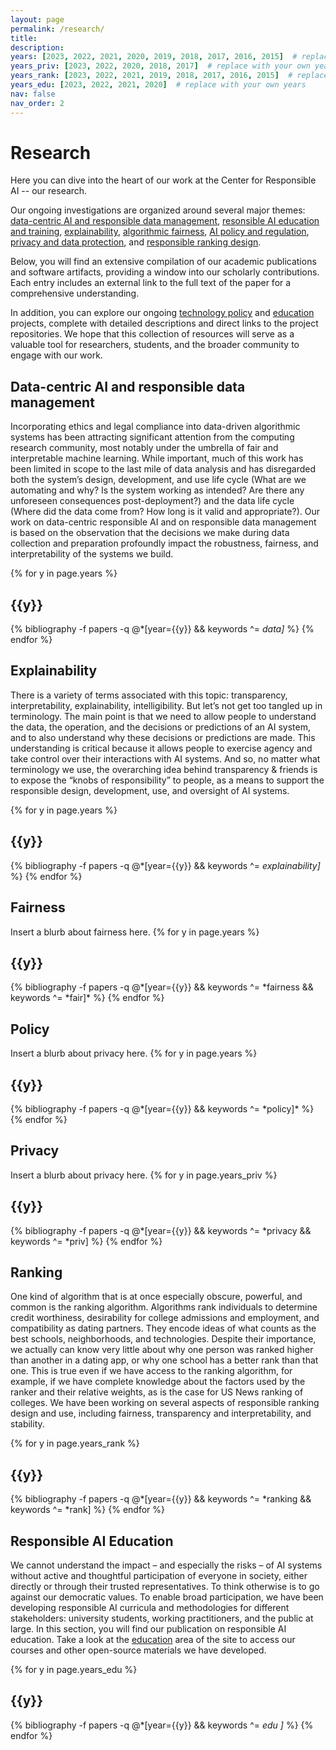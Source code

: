 ```yaml
---
layout: page
permalink: /research/
title: 
description: 
years: [2023, 2022, 2021, 2020, 2019, 2018, 2017, 2016, 2015]  # replace with your own years
years_priv: [2023, 2022, 2020, 2018, 2017]  # replace with your own years
years_rank: [2023, 2022, 2021, 2019, 2018, 2017, 2016, 2015]  # replace with your own years
years_edu: [2023, 2022, 2021, 2020]  # replace with your own years
nav: false
nav_order: 2
---
```


<h1 class="category" id="research">Research</h1>

Here you can dive into the heart of our work at the Center for Responsible AI -- our research. 

Our ongoing investigations are organized around several major themes:
[data-centric AI and responsible data management](#data-centric),
[resonsible AI education and training](#education),
[explainability](#explainability), [algorithmic fairness](#fairness),
[AI policy and regulation](#policy), [privacy and data
protection](#privacy), and [responsible ranking design](#ranking).

Below, you will find an extensive compilation of our academic
publications and software artifacts, providing a window into our
scholarly contributions. Each entry includes an external link to the
full text of the paper for a comprehensive understanding.

In addition, you can explore our ongoing [technology policy](/policy) and
[education](/education) projects, complete with detailed descriptions and direct
links to the project repositories. We hope that this collection of
resources will serve as a valuable tool for researchers, students, and
the broader community to engage with our work.

<!-- _pages/publications.md -->
<div class="publications">

  <h2 class="category" id="data-centric">Data-centric AI and
responsible data management</h2> Incorporating ethics and legal
compliance into data-driven algorithmic systems has been attracting
significant attention from the computing research community, most
notably under the umbrella of fair and interpretable machine
learning. While important, much of this work has been limited in scope
to the last mile of data analysis and has disregarded both the
system’s design, development, and use life cycle (What are we
automating and why? Is the system working as intended?  Are there any
unforeseen consequences post-deployment?) and the data life cycle
(Where did the data come from? How long is it valid and
appropriate?). Our work on data-centric responsible AI and on
responsible data management is based on the observation that the
decisions we make during data collection and preparation profoundly
impact the robustness, fairness, and interpretability of the systems
we build.

  {% for y in page.years %}
    <h2 class="year">{{y}}</h2>
    {% bibliography -f papers -q @*[year={{y}} && keywords ^= *data]* %}
  {% endfor %}

  <h2 class="category" id="explainability">Explainability</h2>
  <!-- Add your category specific text here -->

There is a variety of terms associated with this topic: transparency,
interpretability, explainability, intelligibility.  But let’s not get
too tangled up in terminology.  The main point is that we need to
allow people to understand the data, the operation, and the decisions
or predictions of an AI system, and to also understand why these
decisions or predictions are made.  This understanding is critical
because it allows people to exercise agency and take control over
their interactions with AI systems.  And so, no matter what
terminology we use, the overarching idea behind transparency & friends
is to expose the “knobs of responsibility” to people, as a means to
support the responsible design, development, use, and oversight of AI
systems.


{% for y in page.years %}
    <h2 class="year">{{y}}</h2>
    {% bibliography -f papers -q @*[year={{y}} && keywords ^= *explainability]* %}
  {% endfor %}

  <h2 class="category" id="fairness">Fairness</h2>
  Insert a blurb about fairness here.
  <!-- Add your category specific text here -->
  {% for y in page.years %}
    <h2 class="year">{{y}}</h2>
    {% bibliography -f papers -q @*[year={{y}} && keywords ^= *fairness && keywords ^= *fair]* %}
  {% endfor %}

  <h2 class="category" id="policy">Policy</h2>
  Insert a blurb about privacy here.
  <!-- Add your category specific text here -->
  {% for y in page.years %}
    <h2 class="year">{{y}}</h2>
    {% bibliography -f papers -q @*[year={{y}} && keywords ^= *policy]* %}
  {% endfor %}
  
  <h2 class="category" id="privacy">Privacy</h2>
  Insert a blurb about privacy here.
  <!-- Add your category specific text here -->
  {% for y in page.years_priv %}
    <h2 class="year">{{y}}</h2>
    {% bibliography -f papers -q @*[year={{y}} && keywords ^= *privacy && keywords ^= *priv] %}
  {% endfor %}

  <h2 class="category" id="ranking">Ranking</h2> One kind of algorithm
  that is at once especially obscure, powerful, and common is the
  ranking algorithm. Algorithms rank individuals to determine credit
  worthiness, desirability for college admissions and employment, and
  compatibility as dating partners. They encode ideas of what counts
  as the best schools, neighborhoods, and technologies. Despite their
  importance, we actually can know very little about why one person
  was ranked higher than another in a dating app, or why one school
  has a better rank than that one. This is true even if we have access
  to the ranking algorithm, for example, if we have complete knowledge
  about the factors used by the ranker and their relative weights, as
  is the case for US News ranking of colleges.  We have been working
  on several aspects of responsible ranking design and use, including
  fairness, transparency and interpretability, and stability.

  <!-- Add your category specific text here -->
  {% for y in page.years_rank %}
    <h2 class="year">{{y}}</h2>
    {% bibliography -f papers -q @*[year={{y}} && keywords ^= *ranking && keywords ^= *rank] %}
  {% endfor %}

  <h2 class="category" id="education">Responsible AI Education</h2>
<!-- Add your category specific text here -->
We cannot understand the impact – and especially the risks – of AI
systems without active and thoughtful participation of everyone in
society, either directly or through their trusted representatives.  To
think otherwise is to go against our democratic values. To enable
broad participation, we have been developing responsible AI curricula
and methodologies for different stakeholders: university students,
working practitioners, and the public at large. In this section, you
will find our publication on responsible AI education.  Take a look at
the <a href="/education">education</a> area of the site to access our
courses and other open-source materials we have developed.

  {% for y in page.years_edu %}
    <h2 class="year">{{y}}</h2>
    {% bibliography -f papers -q @*[year={{y}} && keywords ^= *edu ]* %}
  {% endfor %}

</div>
